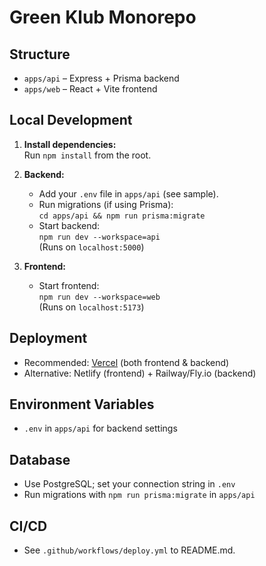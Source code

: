 # Green Klub Monorepo

## Structure

- `apps/api` – Express + Prisma backend
- `apps/web` – React + Vite frontend

## Local Development

1. **Install dependencies:**  
   Run `npm install` from the root.

2. **Backend:**  
   - Add your `.env` file in `apps/api` (see sample).
   - Run migrations (if using Prisma):  
     `cd apps/api && npm run prisma:migrate`
   - Start backend:  
     `npm run dev --workspace=api`  
     (Runs on `localhost:5000`)

3. **Frontend:**  
   - Start frontend:  
     `npm run dev --workspace=web`  
     (Runs on `localhost:5173`)

## Deployment

- Recommended: [Vercel](https://vercel.com/) (both frontend & backend)
- Alternative: Netlify (frontend) + Railway/Fly.io (backend)

## Environment Variables

- `.env` in `apps/api` for backend settings

## Database

- Use PostgreSQL; set your connection string in `.env`
- Run migrations with `npm run prisma:migrate` in `apps/api`

## CI/CD

- See `.github/workflows/deploy.yml` to README.md.
